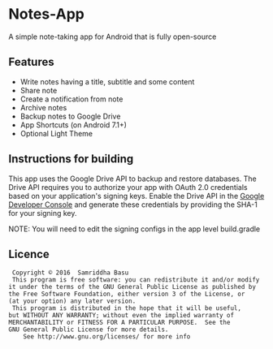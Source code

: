 # Notes-App
A simple note-taking app for Android that is fully open-source

## Features
- Write notes having a title, subtitle and some content
- Share note
- Create a notification from note
- Archive notes
- Backup notes to Google Drive
- App Shortcuts (on Android 7.1+)
- Optional Light Theme

## Instructions for building
This app uses the Google Drive API to backup and restore databases. The Drive API requires you to authorize your app with OAuth 2.0
 credentials based on your application's signing keys. Enable the Drive API in the [Google Developer Console](https://console.developers.google.com/apis/) and generate these credentials by providing the SHA-1 for your signing key.

NOTE: You will need to edit the signing configs in the app level build.gradle

## Licence
     Copyright © 2016  Samriddha Basu
     This program is free software: you can redistribute it and/or modify
    it under the terms of the GNU General Public License as published by
    the Free Software Foundation, either version 3 of the License, or
    (at your option) any later version.
     This program is distributed in the hope that it will be useful,
    but WITHOUT ANY WARRANTY; without even the implied warranty of
    MERCHANTABILITY or FITNESS FOR A PARTICULAR PURPOSE.  See the
    GNU General Public License for more details.
        See http://www.gnu.org/licenses/ for more info
